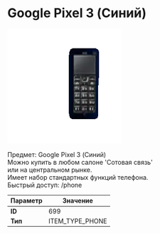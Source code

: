 # Google Pixel 3 (Синий)

![Item Image](../img/699.webp?raw=true)

Предмет: Google Pixel 3 (Синий)<br>Можно купить в любом салоне 'Сотовая связь'<br>или на центральном рынке.<br>Имеет набор стандартных функций телефона.<br>Быстрый доступ: /phone


| Параметр | Значение |
|----------|----------|
| **ID** | 699 |
| **Тип** | ITEM_TYPE_PHONE |

